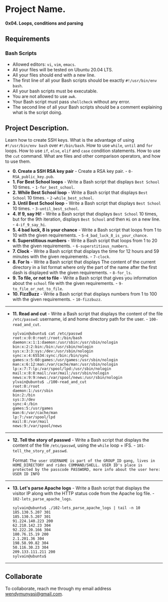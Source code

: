 # Project Name.
**0x04. Loops, conditions and parsing**

##  Requirements

### Bash Scripts
*   Allowed editors: `vi`, `vim`, `emacs`.
*   All your files will be tested on Ubuntu 20.04 LTS.
*   All your files should end with a new line.
*   The first line of all your Bash scripts should be exactly `#!/usr/bin/env bash`.
*   All your bash scripts must be executable.
*   You are not allowed to use `awk`.
*   Your Bash script must pass `shellcheck` without any error.
*   The second line of all your Bash scripts should be a comment explaining what is the script doing.

## Project Description.
Learn how to create SSH keys.
What is the advantage of using `#!/usr/bin/env bash` over `#!/bin/bash`.
How to use `while`, `until` and `for` loops.
How to use `if`, `else`, `elif` and `case` condition statements.
How to use the `cut` command.
What are files and other comparison operators, and how to use them.


* **0. Create a SSH RSA key pair** - Create a RSA key pair. - `0-RSA_public_key.pub`.
* **1. For Best School loops** - Write a Bash script that displays `Best School` 10 times. - `1-for_best_school`.
* **2. While Best School loop** - Write a Bash script that displays `Best School` 10 times. - `2-while_best_school`.
* **3. Until Best School loop** - Write a Bash script that displays `Best School` 10 times. - `3-until_best_school`.
* **4. If 9, say Hi!** - Write a Bash script that displays `Best School` 10 times, but for the 9th iteration, displays `Best School` and then `Hi` on a new line. - `4-if_9_say_hi`.
* **5. 4 bad luck, 8 is your chance** - Write a Bash script that loops from 1 to 10 with the given requirements. - `5-4_bad_luck_8_is_your_chance`.
* **6. Superstitious numbers** - Write a Bash script that loops from 1 to 20 with the given requirements. - `6-superstitious_numbers`.
* **7. Clock** - Write a Bash script that displays the time for 12 hours and 59 minutes with the given requirements. - `7-clock`.
* **8. For ls** - Write a Bash script that displays The content of the current directory in a list format where only the part of the name after the first dash is displayed with the given requirements. - `8-for_ls`.
* **9. To file, or not to file** - Write a Bash script that gives you information about the `school` file with the given requirements. - `9-to_file_or_not_to_file`.
* **10. FizzBuzz** - Write a Bash script that displays numbers from 1 to 100 with the given requirements. - `10-fizzbuzz`.
---
* **11. Read and cut** - Write a Bash script that displays the content of the file `/etc/passwd`: username, id and home directory path for the user. - `100-read_and_cut`.
    ```
    sylvain@ubuntu$ cat /etc/passwd
    root:x:0:0:root:/root:/bin/bash
    daemon:x:1:1:daemon:/usr/sbin:/usr/sbin/nologin
    bin:x:2:2:bin:/bin:/usr/sbin/nologin
    sys:x:3:3:sys:/dev:/usr/sbin/nologin
    sync:x:4:65534:sync:/bin:/bin/sync
    games:x:5:60:games:/usr/games:/usr/sbin/nologin
    man:x:6:12:man:/var/cache/man:/usr/sbin/nologin
    lp:x:7:7:lp:/var/spool/lpd:/usr/sbin/nologin
    mail:x:8:8:mail:/var/mail:/usr/sbin/nologin
    news:x:9:9:news:/var/spool/news:/usr/sbin/nologin
    ylvain@ubuntu$ ./100-read_and_cut
    root:0:/root
    daemon:1:/usr/sbin
    bin:2:/bin
    sys:3:/dev
    sync:4:/bin
    games:5:/usr/games
    man:6:/var/cache/man
    lp:7:/var/spool/lpd
    mail:8:/var/mail
    news:9:/var/spool/news
    ```
---

* **12. Tell the story of passwd** - Write a Bash script that displays the content of the file `/etc/passwd`, using the `while` loop + IFS. - `101-tell_the_story_of_passwd`.

    Format: `The user USERNAME is part of the GROUP_ID gang, lives in HOME_DIRECTORY and rides COMMAND/SHELL. USER ID's place is protected by the passcode PASSWORD, more info about the user here: USER ID INFO`
---

* **13. Let's parse Apache logs** - Write a Bash script that displays the visitor IP along with the HTTP status code from the Apache log file. - `102-lets_parse_apache_logs`.
    ```
    sylvain@ubuntu$ ./102-lets_parse_apache_logs | tail -n 10
    185.130.5.207 301
    185.130.5.207 301
    91.224.140.223 200
    62.210.142.23 304
    92.222.20.166 304
    180.76.15.19 200
    2.1.201.36 304
    198.58.99.82 304
    50.116.30.23 304
    209.133.111.211 200
    sylvain@ubuntu$
    ```
---

## Collaborate

To collaborate, reach me through my email address wendymunyasi@gmail.com.

